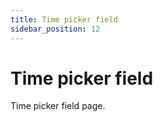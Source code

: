 ```yaml
---
title: Time picker field
sidebar_position: 12
---
```


# Time picker field

Time picker field page.

